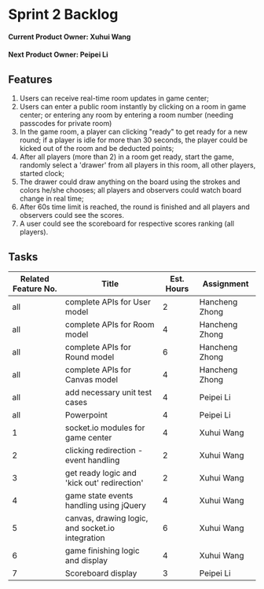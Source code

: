 Sprint 2 Backlog
==================

#### Current Product Owner: Xuhui Wang
#### Next Product Owner: Peipei Li

Features
------------------

1. Users can receive real-time room updates in game center;
2. Users can enter a public room instantly by clicking on a room in game center; or entering any room by entering a room number (needing passcodes for private room)
3. In the game room, a player can clicking "ready" to get ready for a new round; if a player is idle for more than 30 seconds, the player could be kicked out of the room and be deducted points;
4. After all players (more than 2) in a room get ready, start the game, randomly select a 'drawer' from all players in this room, all other players, started clock;
5. The drawer could draw anything on the board using the strokes and colors he/she chooses; all players and observers could watch board change in real time;
6. After 60s time limit is reached, the round is finished and all players and observers could see the scores.
7. A user could see the scoreboard for respective scores ranking (all players).

Tasks
--------------------------------------


Related Feature No. | Title | Est. Hours | Assignment
-------------------|--------|------------|----------------
all | complete APIs for User model | 2 | Hancheng Zhong 
all | complete APIs for Room model | 4 | Hancheng Zhong 
all | complete APIs for Round model | 6 | Hancheng Zhong 
all | complete APIs for Canvas model | 4 | Hancheng Zhong 
all | add necessary unit test cases | 4 | Peipei Li
all | Powerpoint | 4 | Peipei Li
1 | socket.io modules for game center | 4 | Xuhui Wang
2 | clicking redirection - event handling | 2 | Xuhui Wang
3 | get ready logic and 'kick out' redirection' | 2 | Xuhui Wang
4 | game state events handling using jQuery| 4 | Xuhui Wang
5 | canvas, drawing logic, and socket.io integration | 6 | Xuhui Wang
6 | game finishing logic and display | 4 | Xuhui Wang
7 | Scoreboard display | 3 | Peipei Li

